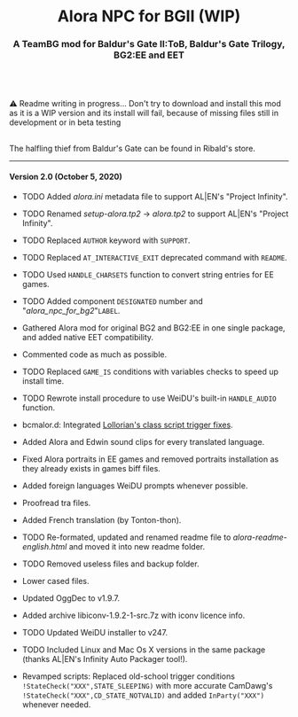 <div align="center"><h1>Alora NPC for BGII (WIP)</h1>

<h3>A TeamBG mod for Baldur's Gate II:ToB, Baldur's Gate Trilogy, BG2:EE and EET<h3>

</div><br />

## 

:warning: Readme writing in progress... Don't try to download and install this mod as it is a WIP version and its install will fail, because of missing files still in development or in beta testing

## 

The halfling thief from Baldur's Gate can be found in Ribald's store.

<hr>


#### Version 2.0 (October 5, 2020)

- TODO Added *alora.ini* metadata file to support AL|EN's "Project Infinity".
- TODO Renamed *setup-alora.tp2* -> *alora.tp2* to support AL|EN's "Project Infinity".
- TODO Replaced `AUTHOR` keyword with `SUPPORT`.
- TODO Replaced `AT_INTERACTIVE_EXIT` deprecated command with `README`.
- TODO Used `HANDLE_CHARSETS` function to convert string entries for EE games.
- TODO Added component `DESIGNATED` number and "*alora_npc_for_bg2*"`LABEL`.
- Gathered Alora mod for original BG2 and BG2:EE in one single package, and added native EET compatibility.
- Commented code as much as possible.
- TODO Replaced `GAME_IS` conditions with variables checks to speed up install time.
- TODO Rewrote install procedure to use WeiDU's built-in `HANDLE_AUDIO` function.
- bcmalor.d: Integrated <a href="http://www.shsforums.net/topic/42220-fixes-for-the-big-fixpack/page-49#entry561215">Lollorian's class script trigger fixes</a>.
- Added Alora and Edwin sound clips for every translated language.
- Fixed Alora portraits in EE games and removed portraits installation as they already exists in games biff files.
- Added foreign languages WeiDU prompts whenever possible.
- Proofread tra files.
- Added French translation (by Tonton-thon).
- TODO Re-formated, updated and renamed readme file to *alora-readme-english.html* and moved it into new readme folder.
- TODO Removed useless files and backup folder.
- Lower cased files.
- Updated OggDec to v1.9.7.
- Added archive libiconv-1.9.2-1-src.7z with iconv licence info.
- TODO Updated WeiDU installer to v247.
- TODO Included Linux and Mac Os X versions in the same package (thanks AL|EN's Infinity Auto Packager tool!).

- Revamped scripts: Replaced old-school trigger conditions `!StateCheck("XXX",STATE_SLEEPING)` with more accurate CamDawg's `!StateCheck("XXX",CD_STATE_NOTVALID)` and added `InParty("XXX")` whenever needed.
